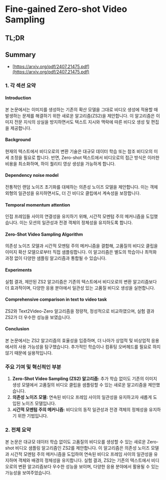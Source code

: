 # Fine-gained Zero-shot Video Sampling
## TL;DR
## Summary
- [https://arxiv.org/pdf/2407.21475.pdf](https://arxiv.org/pdf/2407.21475.pdf)

### 1. 각 섹션 요약

#### Introduction
본 논문에서는 이미지를 생성하는 기존의 확산 모델을 그대로 비디오 생성에 적용할 때 발생하는 문제를 해결하기 위한 새로운 알고리즘(ZS2)을 제안합니다. 이 알고리즘은 이미지 전문 지식의 상실을 방지하면서도 텍스트 지시와 맥락에 따른 비디오 생성 및 편집을 제공합니다.

#### Background
현재의 텍스트에서 비디오로의 변환 기술은 대규모 데이터 학습 또는 참조 비디오의 미세 조정을 필요로 합니다. 반면, Zero-shot 텍스트에서 비디오로의 접근 방식은 이러한 비용을 최소화하며, 하이 퀄리티 영상 생성을 가능하게 합니다.

#### Dependency noise model
전통적인 랜덤 노이즈 초기화를 대체하는 의존성 노이즈 모델을 제안합니다. 이는 객체 외형의 일관성을 유지하면서도, 더 긴 비디오 클립에서 계속성을 보장합니다.

#### Temporal momentum attention
인접 프레임들 사이의 연결성을 유지하기 위해, 시간적 모멘텀 주의 메커니즘을 도입했습니다. 이는 모션의 일관성과 전경 객체의 정체성을 유지하도록 합니다.

#### Zero-Shot Video Sampling Algorithm
의존성 노이즈 모델과 시간적 모멘텀 주의 메커니즘을 결합해, 고품질의 비디오 클립을 이미지 확산 모델으로부터 직접 샘플링합니다. 이 알고리즘은 별도의 학습이나 최적화 과정 없이 다양한 샘플링 알고리즘과 통합될 수 있습니다.

#### Experiments
실험 결과, 제안된 ZS2 알고리즘은 기존의 텍스트에서 비디오로의 변환 알고리즘보다 더 효과적이며, 다양한 응용 분야에서 일관성 있는 고품질 비디오 생성을 실현합니다.

#### Comprehensive comparison in text to video task
ZS2와 Text2Video-Zero 알고리즘을 정량적, 정성적으로 비교하였으며, 실험 결과 ZS2가 더 우수한 성능을 보였습니다.

#### Conclusion
본 논문에서는 ZS2 알고리즘의 효율성을 입증하며, 더 나아가 상업적 및 비상업적 응용에서의 사용 가능성을 탐구했습니다. 추가적인 학습이나 컴퓨팅 오버헤드를 필요로 하지 않기 때문에 실용적입니다.

### 주요 기여 및 혁신적인 부분
1. **Zero-Shot Video Sampling (ZS2) 알고리즘:** 추가 학습 없이도 기존의 이미지 생성 모델에서 고품질의 비디오 클립을 샘플링할 수 있는 새로운 알고리즘을 제안했습니다.
2. **의존성 노이즈 모델:** 연속된 비디오 프레임 사이의 일관성을 유지하고자 새롭게 도입된 노이즈 모델입니다.
3. **시간적 모멘텀 주의 메커니즘:** 비디오의 동작 일관성과 전경 객체의 정체성을 유지하기 위한 기법입니다.

### 2. 전체 요약
본 논문은 대규모 데이터 학습 없이도 고품질의 비디오를 생성할 수 있는 새로운 Zero-shot 비디오 샘플링 알고리즘인 ZS2를 제안합니다. 이 알고리즘은 의존성 노이즈 모델과 시간적 모멘텀 주의 메커니즘을 도입하여 연속된 비디오 프레임 사이의 일관성을 유지하며 객체와 배경의 정체성을 유지합니다. 실험 결과, ZS2는 기존의 텍스트에서 비디오로의 변환 알고리즘보다 우수한 성능을 보이며, 다양한 응용 분야에서 활용될 수 있는 가능성을 보여주었습니다.